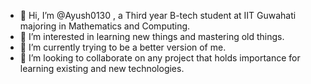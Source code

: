 - 👋 Hi, I’m @Ayush0130 , a Third year B-tech student at IIT Guwahati majoring in Mathematics and Computing.
- 👀 I’m interested in learning new things and mastering old things.
- 🌱 I’m currently trying to be a better version of me.
- 💞️ I’m looking to collaborate on any project that holds importance for learning existing and new technologies.

<!---
Ayush0130/Ayush0130 is a ✨ special ✨ repository because its `README.md` (this file) appears on your GitHub profile.
You can click the Preview link to take a look at your changes.
--->
